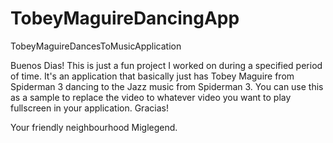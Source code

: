 # TobeyMaguireDancingApp
TobeyMaguireDancesToMusicApplication

Buenos Dias!
This is just a fun project I worked on during a specified period of time. It's an application that basically just has Tobey Maguire from Spiderman 3 dancing to the Jazz music from Spiderman 3. You can use this as a sample to replace the video to whatever video you want to play fullscreen in your application. 
Gracias!

Your friendly neighbourhood Miglegend.
